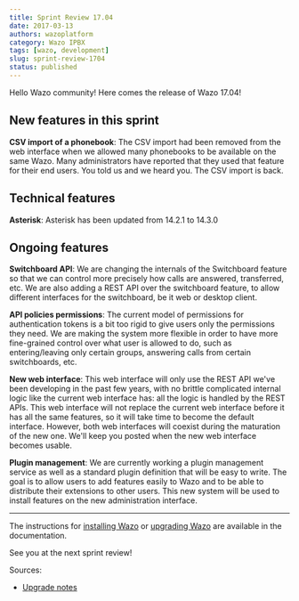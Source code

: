 ```yaml
---
title: Sprint Review 17.04
date: 2017-03-13
authors: wazoplatform
category: Wazo IPBX
tags: [wazo, development]
slug: sprint-review-1704
status: published
---
```


Hello Wazo community! Here comes the release of Wazo 17.04!

## New features in this sprint

**CSV import of a phonebook**: The CSV import had been removed from the web interface when we allowed many phonebooks to be available on the same Wazo. Many administrators have reported that they used that feature for their end users. You told us and we heard you. The CSV import is back.

## Technical features

**Asterisk**: Asterisk has been updated from 14.2.1 to 14.3.0

## Ongoing features

**Switchboard API**: We are changing the internals of the Switchboard feature so that we can control more precisely how calls are answered, transferred, etc. We are also adding a REST API over the switchboard feature, to allow different interfaces for the switchboard, be it web or desktop client.

**API policies permissions**: The current model of permissions for authentication tokens is a bit too rigid to give users only the permissions they need. We are making the system more flexible in order to have more fine-grained control over what user is allowed to do, such as entering/leaving only certain groups, answering calls from certain switchboards, etc.

**New web interface**: This web interface will only use the REST API we've been developing in the past few years, with no brittle complicated internal logic like the current web interface has: all the logic is handled by the REST APIs. This web interface will not replace the current web interface before it has all the same features, so it will take time to become the default interface. However, both web interfaces will coexist during the maturation of the new one. We'll keep you posted when the new web interface becomes usable.

**Plugin management**: We are currently working a plugin management service as well as a standard plugin definition that will be easy to write. The goal is to allow users to add features easily to Wazo and to be able to distribute their extensions to other users. This new system will be used to install features on the new administration interface.

---

The instructions for [installing Wazo](/uc-doc/installation/install-system) or [upgrading Wazo](/uc-doc/upgrade/introduction) are available in the documentation.

See you at the next sprint review!

<!-- truncate -->

Sources:

- [Upgrade notes](https://wazo.readthedocs.io/en/wazo-17.04/upgrade/upgrade.html#upgrade-notes)

